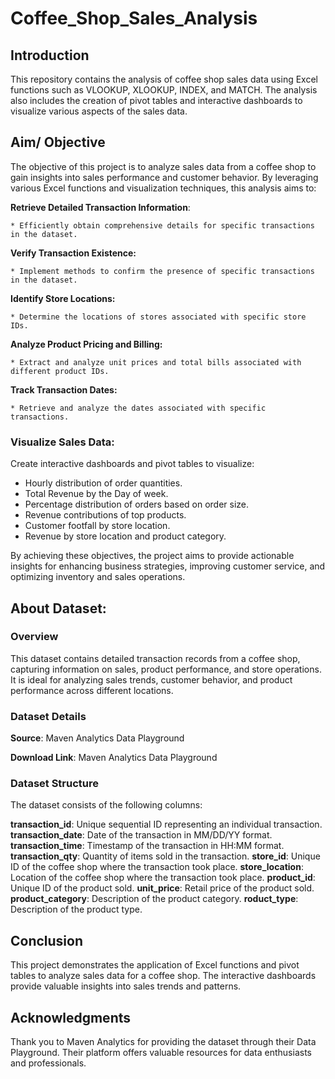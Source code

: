 # Coffee_Shop_Sales_Analysis
## Introduction
This repository contains the analysis of coffee shop sales data using Excel functions such as VLOOKUP, XLOOKUP, INDEX, and MATCH. The analysis also includes the creation of pivot tables and interactive dashboards to visualize various aspects of the sales data.

## Aim/ Objective
The objective of this project is to analyze sales data from a coffee shop to gain insights into sales performance and customer behavior. By leveraging various Excel functions and visualization techniques, this analysis aims to:

**Retrieve Detailed Transaction Information**:

    * Efficiently obtain comprehensive details for specific transactions in the dataset.
  
**Verify Transaction Existence:**

    * Implement methods to confirm the presence of specific transactions in the dataset.
    
**Identify Store Locations:**

    * Determine the locations of stores associated with specific store IDs.
    
**Analyze Product Pricing and Billing:**

    * Extract and analyze unit prices and total bills associated with different product IDs.
    
**Track Transaction Dates:**

    * Retrieve and analyze the dates associated with specific transactions.
    
### Visualize Sales Data:

Create interactive dashboards and pivot tables to visualize:

* Hourly distribution of order quantities.
* Total Revenue by the Day of week.
* Percentage distribution of orders based on order size.
* Revenue contributions of top products.
* Customer footfall by store location.
* Revenue by store location and product category.
  
By achieving these objectives, the project aims to provide actionable insights for enhancing business strategies, improving customer service, and optimizing inventory and sales operations.

## About Dataset:
### Overview
This dataset contains detailed transaction records from a coffee shop, capturing information on sales, product performance, and store operations. It is ideal for analyzing sales trends, customer behavior, and product performance across different locations.

### Dataset Details
**Source**: Maven Analytics Data Playground

**Download Link**: Maven Analytics Data Playground

### Dataset Structure
The dataset consists of the following columns:

**transaction_id**: Unique sequential ID representing an individual transaction.
**transaction_date**: Date of the transaction in MM/DD/YY format.
**transaction_time**: Timestamp of the transaction in HH:MM
format.
**transaction_qty**: Quantity of items sold in the transaction.
**store_id**: Unique ID of the coffee shop where the transaction took place.
**store_location**: Location of the coffee shop where the transaction took place.
**product_id**: Unique ID of the product sold.
**unit_price**: Retail price of the product sold.
**product_category**: Description of the product category.
**roduct_type**: Description of the product type.

## Conclusion
This project demonstrates the application of Excel functions and pivot tables to analyze sales data for a coffee shop. The interactive dashboards provide valuable insights into sales trends and patterns.

## Acknowledgments
Thank you to Maven Analytics for providing the dataset through their Data Playground. Their platform offers valuable resources for data enthusiasts and professionals.
